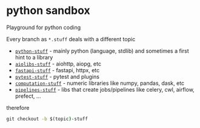 # python sandbox

Playground for python coding

Every branch as `*.stuff` deals with a different topic
  * [``python-stuff``](https://github.com/pcrespov/sandbox-python/tree/python-stuff) - mainly python (language, stdlib) and sometimes a first hint to a library
  * [``aiolibs-stuff``](https://github.com/pcrespov/sandbox-python/tree/aiolibs-stuff) - aiohttp, aiopg, etc
  * [``fastapi-stuff``](https://github.com/pcrespov/sandbox-python/tree/fastapi-stuff) - fastapi, httpx, etc
  * [``pytest-stuff``](https://github.com/pcrespov/sandbox-python/tree/pytest-stuff) - pytest and plugins
  * [``computation-stuff``](https://github.com/pcrespov/sandbox-python/tree/computation-stuff) - numeric libraries like numpy, pandas, dask, etc
  * [``pipelines-stuff``](https://github.com/pcrespov/sandbox-python/tree/numerics-stuff) -  libs that create jobs/pipelines like celery, cwl, airflow, prefect, ...

therefore

```cmd
git checkout -b $(topic)-stuff
```